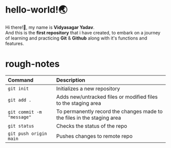 # hello-world!🌏
Hi there!👋, my name is **Vidyasagar Yadav**.  
And this is the **first repository** that i have created, to embark on a journey of learning and practicing **Git** &amp; **Github** along with it's functions and features.

# rough-notes
|        Command                                |          Description                    |
|:---------------------                      |:----------------------------           |
| `git init`                                    | Initializes a new repository           |
| `git add .`                                   | Adds new/untracked files or modified files to the staging area              |
| `git commit -m "message"`              | To permanently record the changes made to the files in the staging area                |
| `git status`                                  |  Checks the status of the repo         |
| `git push origin main`                        | Pushes changes to remote repo               |

